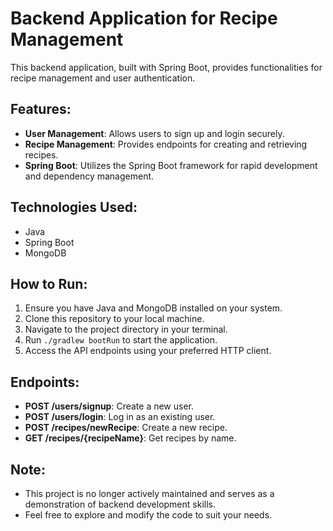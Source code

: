 # Backend Application for Recipe Management

This backend application, built with Spring Boot, provides functionalities for recipe management and user authentication.

## Features:
- **User Management**: Allows users to sign up and login securely.
- **Recipe Management**: Provides endpoints for creating and retrieving recipes.
- **Spring Boot**: Utilizes the Spring Boot framework for rapid development and dependency management.

## Technologies Used:
- Java
- Spring Boot
- MongoDB

## How to Run:
1. Ensure you have Java and MongoDB installed on your system.
2. Clone this repository to your local machine.
3. Navigate to the project directory in your terminal.
4. Run `./gradlew bootRun` to start the application.
5. Access the API endpoints using your preferred HTTP client.

## Endpoints:
- **POST /users/signup**: Create a new user.
- **POST /users/login**: Log in as an existing user.
- **POST /recipes/newRecipe**: Create a new recipe.
- **GET /recipes/{recipeName}**: Get recipes by name.

## Note:
- This project is no longer actively maintained and serves as a demonstration of backend development skills.
- Feel free to explore and modify the code to suit your needs.
